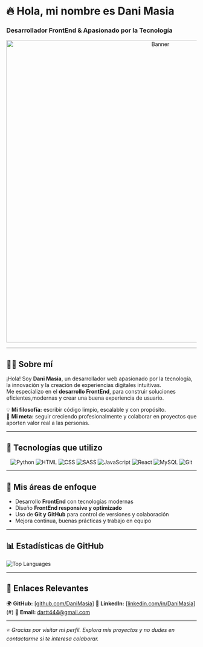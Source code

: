 # 🔥 Hola, mi nombre es Dani Masia

### Desarrollador FrontEnd & Apasionado por la Tecnología

<div align="center">
  <img src="https://img.freepik.com/fotos-premium/digitaltechnisches-futuristisches-banner-mit-schaltkreisleitungen_327072-24715.jpg" alt="Banner" width="800"/>
</div>

---

## 🧑‍💻 Sobre mí
¡Hola! Soy **Dani Masia**, un desarrollador web apasionado por la tecnología, la innovación y la creación de experiencias digitales intuitivas.  
Me especializo en el **desarrollo FrontEnd**, para construir soluciones eficientes,modernas y crear una buena experiencia de usuario.

💡 **Mi filosofía:** escribir código limpio, escalable y con propósito.  
🚀 **Mi meta:** seguir creciendo profesionalmente y colaborar en proyectos que aporten valor real a las personas.

---

## 🧰 Tecnologías que utilizo

<div align="center">

![Python](https://img.shields.io/badge/PYTHON-3776AB?style=for-the-badge&logo=python&logoColor=white)
![HTML](https://img.shields.io/badge/HTML5-E34F26?style=for-the-badge&logo=html5&logoColor=white)
![CSS](https://img.shields.io/badge/CSS3-1572B6?style=for-the-badge&logo=css3&logoColor=white)
![SASS](https://img.shields.io/badge/SASS-CC6699?style=for-the-badge&logo=sass&logoColor=white)
![JavaScript](https://img.shields.io/badge/JAVASCRIPT-F7DF1E?style=for-the-badge&logo=javascript&logoColor=black)
![React](https://img.shields.io/badge/REACT-61DAFB?style=for-the-badge&logo=react&logoColor=black)
![MySQL](https://img.shields.io/badge/MYSQL-4479A1?style=for-the-badge&logo=mysql&logoColor=white)
![Git](https://img.shields.io/badge/GIT-F05032?style=for-the-badge&logo=git&logoColor=white)

</div>

---

## 💼 Mis áreas de enfoque
- Desarrollo **FrontEnd** con tecnologías modernas  
- Diseño **FrontEnd responsive y optimizado**  
- Uso de **Git y GitHub** para control de versiones y colaboración  
- Mejora continua, buenas prácticas y trabajo en equipo  

---

## 📊 Estadísticas de GitHub
![Top Languages](https://github-readme-stats.vercel.app/api/top-langs/?username=DaniMasia&layout=compact&theme=react&hide_border=true)

---

## 🔗 Enlaces Relevantes
🌍 **GitHub:** [[github.com/DaniMasia](https://github.com/DaniMasia?tab=repositories)]
💼 **LinkedIn:** [[linkedin.com/in/DaniMasia](https://www.linkedin.com/in/daniel-masia-herrero/)](#) 
📧 **Email:** dartt444@gmail.com 

---

⭐ *Gracias por visitar mi perfil. Explora mis proyectos y no dudes en contactarme si te interesa colaborar.*
